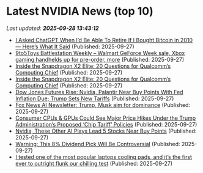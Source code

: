# Latest NVIDIA News (top 10)
_Last updated: **2025-09-28 13:43:12**_

- [I Asked ChatGPT When I’d Be Able To Retire If I Bought Bitcoin in 2010 — Here’s What It Said](https://finance.yahoo.com/news/asked-chatgpt-d-able-retire-131202113.html) (Published: 2025-09-27)
- [9to5Toys Battlestation Weekly – Walmart GeForce Week sale, Xbox gaming handhelds up for pre-order, more](http://9to5toys.com/2025/09/27/9to5toys-battlestation-weekly-geforce-week-sale-xbox-gaming-handhelds/) (Published: 2025-09-27)
- [Inside the Snapdragon X2 Elite: 20 Questions for Qualcomm’s Computing Chief](https://me.pcmag.com/en/processors/32492/inside-the-snapdragon-x2-elite-20-questions-for-qualcomms-computing-chief) (Published: 2025-09-27)
- [Inside the Snapdragon X2 Elite: 20 Questions for Qualcomm’s Computing Chief](https://uk.pcmag.com/processors/160308/inside-the-snapdragon-x2-elite-20-questions-for-qualcomms-computing-chief) (Published: 2025-09-27)
- [Dow Jones Futures Rise: Nvidia, Palantir Near Buy Points With Fed Inflation Due; Trump Sets New Tariffs](https://biztoc.com/x/4c6156d9ead5887d) (Published: 2025-09-27)
- [Fox News AI Newsletter: Trump, Musk aim for dominance](https://www.foxnews.com/tech/ai-newsletter-trump-musk-aim-dominance) (Published: 2025-09-27)
- [Consumer CPUs & GPUs Could See Major Price Hikes Under the Trump Administration’s Proposed ‘Chip Tariff’ Policies](https://wccftech.com/consumer-cpus-gpus-could-see-major-price-hikes/) (Published: 2025-09-27)
- [Nvidia, These Other AI Plays Lead 5 Stocks Near Buy Points](https://biztoc.com/x/773d997b67ec1465) (Published: 2025-09-27)
- [Warning: This 8% Dividend Pick Will Be Controversial](https://www.forbes.com/sites/michaelfoster/2025/09/27/warning-this-8-dividend-pick-will-be-controversial/) (Published: 2025-09-27)
- [I tested one of the most popular laptops cooling pads, and it’s the first ever to outright flunk our chilling test](https://www.techradar.com/computing/peripherals-accessories/i-tested-one-of-the-most-popular-laptops-cooling-pads-and-its-the-first-ever-to-outright-flunk-our-chilling-test) (Published: 2025-09-27)
